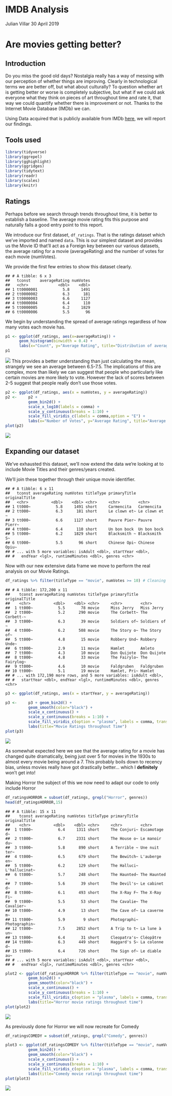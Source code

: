 IMDB Analysis
================
Julian Villar
30 April 2019

# Are movies getting better?

## Introduction

Do you miss the good old days? Nostalgia really has a way of messing
with our perception of whether things are improving. Clearly in
technological terms we are better off, but what about culturally? To
question whether art is getting better or worse is completely
subjective, but what if we could ask everyone what they think on pieces
of art throughout time and rate it, that way we could quantify whether
there is improvement or not. Thanks to the Internet Movie Database
(IMDb) we can.

Using Data acquired that is publicly available from IMDb
[here](https://datasets.imdbws.com/), we will report our findings.

## Tools used

``` r
library(tidyverse)
library(ggrepel) 
library(gghighlight)
library(ggridges)
library(tidytext)
library(readr)
library(scales)
library(knitr)
```

## Ratings

Perhaps before we search through trends throughout time, it is better to
establish a baseline. The average movie rating fits this purpose and
naturally falls a good entry point to this report.

We introduce our first dataset, `df_ratings`. That is the ratings
dataset which we’ve imported and named `data`. This is our simplest
dataset and provides us the Movie ID that’ll act as a Foreign key
between our various datasets, the average rating for a movie
(averageRating) and the number of votes for each movie (numVotes).

We provide the first few entries to show this dataset clearly.

    ## # A tibble: 6 x 3
    ##   tconst    averageRating numVotes
    ##   <chr>             <dbl>    <dbl>
    ## 1 tt0000001           5.8     1491
    ## 2 tt0000002           6.3      181
    ## 3 tt0000003           6.6     1127
    ## 4 tt0000004           6.4      110
    ## 5 tt0000005           6.2     1829
    ## 6 tt0000006           5.5       96

We begin by understanding the spread of average ratings regardless of
how many votes each movie has.

``` r
p1 <- ggplot(df_ratings, aes(x=averageRating)) + 
      geom_histogram(binwidth = 0.4) + 
      labs(x="Count", y="Average Rating", title="Distribution of average rating for all movies")
p1
```

![](IMBd_analysis_files/figure-gfm/unnamed-chunk-3-1.png)<!-- --> This
provides a better understanding than just calculating the mean,
strangely we see an average between 6.5-7.5. The implications of this
are complex, more than likely we can suggest that people who
particularly like certain movies are more likely to vote. However the
lack of scores between 2-5 suggest that people really don’t use those
votes.

``` r
p2 <- ggplot(df_ratings, aes(x = numVotes, y = averageRating))
p2 <-     p2 +
          geom_bin2d() +
          scale_x_log10(labels = comma) +
          scale_y_continuous(breaks = 1:10) +
          scale_fill_viridis_c(labels = comma,option = "E") +
          labs(x="Number of Votes", y="Average Rating", title="Average IMBd rating and how many people vote that way")
plot(p2)
```

![](IMBd_analysis_files/figure-gfm/unnamed-chunk-4-1.png)<!-- -->

## Expanding our dataset

We’ve exhausted this dataset, we’ll now extend the data we’re looking at
to include Movie Titles and their genres/years created.

We’ll join these together through their unique movie identifier.

    ## # A tibble: 6 x 11
    ##   tconst averageRating numVotes titleType primaryTitle originalTitle
    ##   <chr>          <dbl>    <dbl> <chr>     <chr>        <chr>        
    ## 1 tt000~           5.8     1491 short     Carmencita   Carmencita   
    ## 2 tt000~           6.3      181 short     Le clown et~ Le clown et ~
    ## 3 tt000~           6.6     1127 short     Pauvre Pier~ Pauvre Pierr~
    ## 4 tt000~           6.4      110 short     Un bon bock  Un bon bock  
    ## 5 tt000~           6.2     1829 short     Blacksmith ~ Blacksmith S~
    ## 6 tt000~           5.5       96 short     Chinese Opi~ Chinese Opiu~
    ## # ... with 5 more variables: isAdult <dbl>, startYear <dbl>,
    ## #   endYear <lgl>, runtimeMinutes <dbl>, genres <chr>

Now with our new extensive data frame we move to perform the real
analysis on our Movie
Ratings.

``` r
df_ratings %>% filter(titleType == "movie", numVotes >= 10) # Cleaning the Data
```

    ## # A tibble: 172,200 x 11
    ##    tconst averageRating numVotes titleType primaryTitle originalTitle
    ##    <chr>          <dbl>    <dbl> <chr>     <chr>        <chr>        
    ##  1 tt000~           5.5       78 movie     Miss Jerry   Miss Jerry   
    ##  2 tt000~           5.2      290 movie     The Corbett~ The Corbett-~
    ##  3 tt000~           6.3       39 movie     Soldiers of~ Soldiers of ~
    ##  4 tt000~           6.2      508 movie     The Story o~ The Story of~
    ##  5 tt000~           4.8       15 movie     Robbery Und~ Robbery Unde~
    ##  6 tt000~           2.9       11 movie     Hamlet       Amleto       
    ##  7 tt000~           4.3       10 movie     Don Quijote  Don Quijote  
    ##  8 tt000~           4.8       33 movie     The Fairylo~ The Fairylog~
    ##  9 tt000~           4.6       10 movie     Faldgruben   Faldgruben   
    ## 10 tt000~           5.1       19 movie     Hamlet, Pri~ Hamlet       
    ## # ... with 172,190 more rows, and 5 more variables: isAdult <dbl>,
    ## #   startYear <dbl>, endYear <lgl>, runtimeMinutes <dbl>, genres <chr>

``` r
p3 <- ggplot(df_ratings, aes(x = startYear, y = averageRating)) 

p3 <-     p3 + geom_bin2d() +
          geom_smooth(color="black") +
          scale_x_continuous() +
          scale_y_continuous(breaks = 1:10) +
          scale_fill_viridis_c(option = "plasma", labels = comma, trans = 'log10') +
          labs(title="Movie Ratings throughout Time")
plot(p3)
```

![](IMBd_analysis_files/figure-gfm/unnamed-chunk-7-1.png)<!-- -->

As somewhat expected here we see that the average rating for a movie has
changed quite dramatically, being just over 5 for movies in the 1930s to
almost every movie being around a 7. This probably boils down to recency
bias, unless movies really have got drastically better… which I
**definitely** won’t get into\!

Making Horror the subject of this we now need to adapt our code to only
include Horror

``` r
df_ratingsHORROR = subset(df_ratings, grepl("Horror", genres))
head(df_ratingsHORROR,15)
```

    ## # A tibble: 15 x 11
    ##    tconst averageRating numVotes titleType primaryTitle originalTitle
    ##    <chr>          <dbl>    <dbl> <chr>     <chr>        <chr>        
    ##  1 tt000~           6.4     1311 short     The Conjuri~ Escamotage d~
    ##  2 tt000~           6.7     2331 short     The House o~ Le manoir du~
    ##  3 tt000~           5.8      890 short     A Terrible ~ Une nuit ter~
    ##  4 tt000~           6.5      679 short     The Bewitch~ L'auberge en~
    ##  5 tt000~           6.2      129 short     The Halluci~ L'hallucinat~
    ##  6 tt000~           5.7      248 short     The Haunted~ The Haunted ~
    ##  7 tt000~           5.6       39 short     The Devil's~ Le cabinet d~
    ##  8 tt000~           6.1      493 short     The X-Ray F~ The X-Ray Fi~
    ##  9 tt000~           5.5       53 short     The Cavalie~ The Cavalier~
    ## 10 tt000~           4.9       13 short     The Cave of~ La caverne m~
    ## 11 tt000~           5.9        9 short     Photographi~ Photographin~
    ## 12 tt000~           7.5     2852 short     A Trip to t~ La lune à un~
    ## 13 tt000~           6.4       31 short     Cleopatra's~ Cléopâtre    
    ## 14 tt000~           6.3      449 short     Haggard's S~ La colonne d~
    ## 15 tt000~           6.4      726 short     The Sign of~ Le diable au~
    ## # ... with 5 more variables: isAdult <dbl>, startYear <dbl>,
    ## #   endYear <lgl>, runtimeMinutes <dbl>, genres <chr>

``` r
plot2 <- ggplot(df_ratingsHORROR %>% filter(titleType == "movie", numVotes >= 10), aes(x = startYear, y = averageRating)) +
          geom_bin2d() +
          geom_smooth(color="black") +
          scale_x_continuous() +
          scale_y_continuous(breaks = 1:10) +
          scale_fill_viridis_c(option = "plasma", labels = comma, trans = 'log10') + 
          labs(title="Horror movie ratings throughout time")
plot(plot2)
```

![](IMBd_analysis_files/figure-gfm/unnamed-chunk-9-1.png)<!-- -->

As previously done for Horror we will now recreate for
Comedy

``` r
df_ratingsCOMEDY = subset(df_ratings, grepl("Comedy", genres))
```

``` r
plot3 <- ggplot(df_ratingsCOMEDY %>% filter(titleType == "movie", numVotes >= 10), aes(x = startYear, y = averageRating)) +
          geom_bin2d() +
          geom_smooth(color="black") +
          scale_x_continuous() +
          scale_y_continuous(breaks = 1:10) +
          scale_fill_viridis_c(option = "plasma", labels = comma, trans = 'log10') + 
          labs(title="Comedy movie ratings throughout time")
plot(plot3)
```

![](IMBd_analysis_files/figure-gfm/unnamed-chunk-11-1.png)<!-- -->
